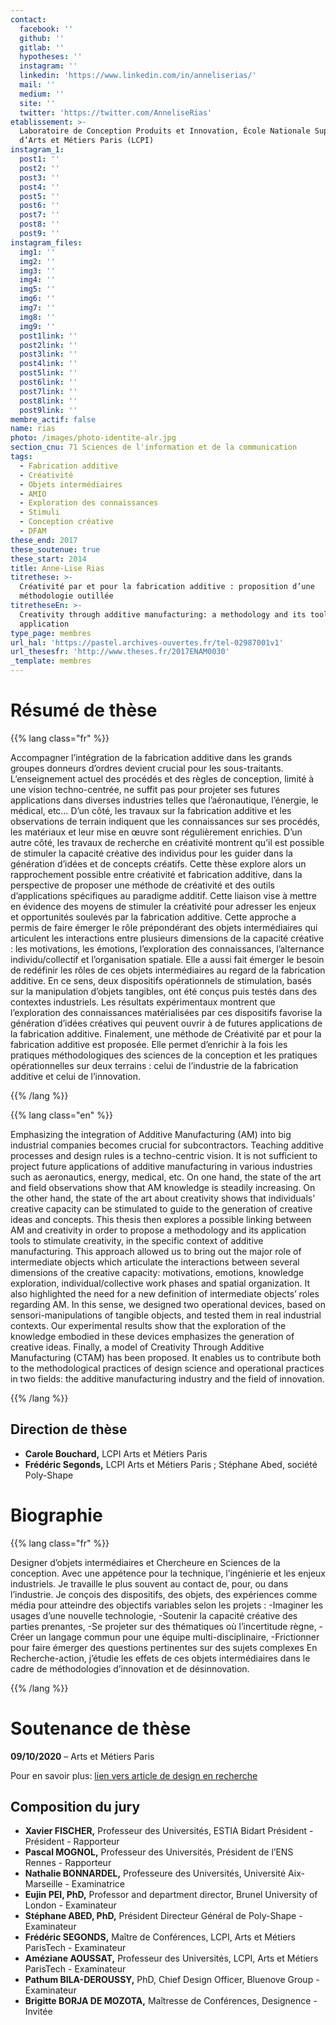 ```yaml
---
contact:
  facebook: ''
  github: ''
  gitlab: ''
  hypotheses: ''
  instagram: ''
  linkedin: 'https://www.linkedin.com/in/anneliserias/'
  mail: ''
  medium: ''
  site: ''
  twitter: 'https://twitter.com/AnneliseRias'
etablissement: >-
  Laboratoire de Conception Produits et Innovation, École Nationale Supérieure
  d’Arts et Métiers Paris (LCPI)
instagram_1:
  post1: ''
  post2: ''
  post3: ''
  post4: ''
  post5: ''
  post6: ''
  post7: ''
  post8: ''
  post9: ''
instagram_files:
  img1: ''
  img2: ''
  img3: ''
  img4: ''
  img5: ''
  img6: ''
  img7: ''
  img8: ''
  img9: ''
  post1link: ''
  post2link: ''
  post3link: ''
  post4link: ''
  post5link: ''
  post6link: ''
  post7link: ''
  post8link: ''
  post9link: ''
membre_actif: false
name: rias
photo: /images/photo-identite-alr.jpg
section_cnu: 71 Sciences de l'information et de la communication
tags:
  - Fabrication additive
  - Créativité
  - Objets intermédiaires
  - AMIO
  - Exploration des connaissances
  - Stimuli
  - Conception créative
  - DFAM
these_end: 2017
these_soutenue: true
these_start: 2014
title: Anne-Lise Rias
titrethese: >-
  Créativité par et pour la fabrication additive : proposition d’une
  méthodologie outillée
titretheseEn: >-
  Creativity through additive manufacturing: a methodology and its tools for
  application
type_page: membres
url_hal: 'https://pastel.archives-ouvertes.fr/tel-02987001v1'
url_thesesfr: 'http://www.theses.fr/2017ENAM0030'
_template: membres
---
```


<!-- Supprimer les parties non remplies (supprimer les blocks de lang s'il n'y a pas deux langues). Tu es libre d'ajouter ce que tu veux à cette partie -->

# Résumé de thèse

{{% lang class="fr" %}}

Accompagner l’intégration de la fabrication additive dans les grands groupes donneurs d’ordres devient crucial pour les sous-traitants. L’enseignement actuel des procédés et des règles de conception, limité à une vision techno-centrée, ne suffit pas pour projeter ses futures applications dans diverses industries telles que l’aéronautique, l’énergie, le médical, etc… D’un côté, les travaux sur la fabrication additive et les observations de terrain indiquent que les connaissances sur ses procédés, les matériaux et leur mise en œuvre sont régulièrement enrichies. D’un autre côté, les travaux de recherche en créativité montrent qu’il est possible de stimuler la capacité créative des individus pour les guider dans la génération d’idées et de concepts créatifs. Cette thèse explore alors un rapprochement possible entre créativité et fabrication additive, dans la perspective de proposer une méthode de créativité et des outils d’applications spécifiques au paradigme additif. Cette liaison vise à mettre en évidence des moyens de stimuler la créativité pour adresser les enjeux et opportunités soulevés par la fabrication additive. Cette approche a permis de faire émerger le rôle prépondérant des objets intermédiaires qui articulent les interactions entre plusieurs dimensions de la capacité créative : les motivations, les émotions, l’exploration des connaissances, l’alternance individu/collectif et l’organisation spatiale. Elle a aussi fait émerger le besoin de redéfinir les rôles de ces objets intermédiaires au regard de la fabrication additive. En ce sens, deux dispositifs opérationnels de stimulation, basés sur la manipulation d’objets tangibles, ont été conçus puis testés dans des contextes industriels. Les résultats expérimentaux montrent que l’exploration des connaissances matérialisées par ces dispositifs favorise la génération d’idées créatives qui peuvent ouvrir à de futures applications de la fabrication additive. Finalement, une méthode de Créativité par et pour la fabrication additive est proposée. Elle permet d’enrichir à la fois les pratiques méthodologiques des sciences de la conception et les pratiques opérationnelles sur deux terrains : celui de l’industrie de la fabrication additive et celui de l’innovation.

{{% /lang %}}

{{% lang class="en" %}}

Emphasizing the integration of Additive Manufacturing (AM) into big industrial companies becomes crucial for subcontractors. Teaching additive processes and design rules is a techno-centric vision. It is not sufficient to project future applications of additive manufacturing in various industries such as aeronautics, energy, medical, etc. On one hand, the state of the art and field observations show that AM knowledge is steadily increasing. On the other hand, the state of the art about creativity shows that individuals’ creative capacity can be stimulated to guide to the generation of creative ideas and concepts. This thesis then explores a possible linking between AM and creativity in order to propose a methodology and its application tools to stimulate creativity, in the specific context of additive manufacturing. This approach allowed us to bring out the major role of intermediate objects which articulate the interactions between several dimensions of the creative capacity: motivations, emotions, knowledge exploration, individual/collective work phases and spatial organization. It also highlighted the need for a new definition of intermediate objects’ roles regarding AM. In this sense, we designed two operational devices, based on sensori-manipulations of tangible objects, and tested them in real industrial contexts. Our experimental results show that the exploration of the knowledge embodied in these devices emphasizes the generation of creative ideas. Finally, a model of Creativity Through Additive Manufacturing (CTAM) has been proposed. It enables us to contribute both to the methodological practices of design science and operational practices in two fields: the additive manufacturing industry and the field of innovation.

{{% /lang %}}

## Direction de thèse

* **Carole Bouchard,** LCPI Arts et Métiers Paris
* **Frédéric Segonds,** LCPI Arts et Métiers Paris ; Stéphane Abed, société Poly-Shape

# Biographie

{{% lang class="fr" %}}

Designer d’objets intermédiaires et Chercheure en Sciences de la conception. Avec une appétence pour la technique, l’ingénierie et les enjeux industriels. Je travaille le plus souvent au contact de, pour, ou dans l’industrie. Je conçois des dispositifs, des objets, des expériences comme média pour atteindre des objectifs variables selon les projets :
\-Imaginer les usages d’une nouvelle technologie,
\-Soutenir la capacité créative des parties prenantes,
\-Se projeter sur des thématiques où l’incertitude règne,
\-Créer un langage commun pour une équipe multi-disciplinaire,
\-Frictionner pour faire émerger des questions pertinentes sur des sujets complexes
En Recherche-action, j’étudie les effets de ces objets intermédiaires dans le cadre de méthodologies d’innovation et de désinnovation.

{{% /lang %}}

# Soutenance de thèse

**09/10/2020** – Arts et Métiers Paris

Pour en savoir plus: [lien vers article de design en recherche]()

## Composition du jury

* **Xavier FISCHER,** Professeur des Universités, ESTIA Bidart Président -Président - Rapporteur
* **Pascal MOGNOL,** Professeur des Universités, Président de l’ENS Rennes - Rapporteur
* **Nathalie BONNARDEL,** Professeure des Universités, Université Aix-Marseille - Examinatrice
* **Eujin PEI, PhD,** Professor and department director, Brunel University of London - Examinateur
* **Stéphane ABED, PhD,** Président Directeur Général de Poly-Shape - Examinateur
* **Frédéric SEGONDS,** Maître de Conférences, LCPI, Arts et Métiers ParisTech - Examinateur
* **Améziane AOUSSAT,** Professeur des Universités, LCPI, Arts et Métiers ParisTech - Examinateur
* **Pathum BILA-DEROUSSY,** PhD, Chief Design Officer, Bluenove Group - Examinateur
* **Brigitte BORJA DE MOZOTA,** Maîtresse de Conférences, Designence - Invitée
